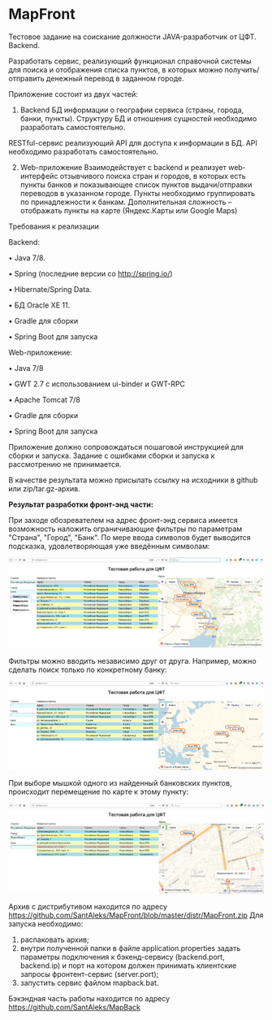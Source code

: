 # MapFront
Тестовое задание на соискание должности JAVA-разработчик от ЦФТ. Backend.

Разработать сервис, реализующий функционал справочной системы для поиска и отображения списка пунктов, в которых можно получить/отправить денежный перевод в заданном городе.

Приложение состоит из двух частей:

1.	Backend
БД информации о географии сервиса (страны, города, банки, пункты). Структуру БД и отношения сущностей необходимо разработать самостоятельно.

RESTful-сервис реализующий API для доступа к информации в БД. API необходимо разработать самостоятельно.

2.	Web-приложение
Взаимодействует c backend и реализует web-интерфейс отзывчивого поиска стран и городов, в которых есть пункты банков и показывающее список пунктов выдачи/отправки переводов в указанном городе. Пункты необходимо группировать по принадлежности к банкам.
Дополнительная сложность – отображать пункты на карте (Яндекс.Карты или Google Maps)

Требования к реализации

Backend:

  •	Java 7/8.

  •	Spring (последние версии со http://spring.io/)

  •	Hibernate/Spring Data. 

  •	БД Oracle XE 11.

  •	Gradle для сборки

  •	Spring Boot для запуска

Web-приложение:

  •	Java 7/8

  •	GWT 2.7 с использованием ui-binder и GWT-RPC

  •	Apache Tomcat 7/8

  •	Gradle для сборки

  •	Spring Boot для запуска

Приложение должно сопровождаться пошаговой инструкцией для сборки и запуска. Задание с ошибками сборки и запуска к рассмотрению не принимается. 

В качестве результата можно присылать ссылку на исходники в github или zip/tar.gz-архив.

<b>Результат разработки фронт-энд части:</b>

При заходе обозревателем на адрес фронт-энд сервиса имеется возможность наложить ограничивающие фильтры по параметрам "Страна", "Город", "Банк". По мере ввода символов будет выводится подсказка, удовлетворяющая уже введённым символам:

<img src="https://github.com/SantAleks/MapFront/blob/master/distr/ПримерПодсказок.JPG" alt="снимок экрана с подсказкой">

Фильтры можно вводить независимо друг от друга. Например, можно сделать поиск только по конкретному банку: 

<img src="https://github.com/SantAleks/MapFront/blob/master/distr/ПримерПоискКонкретногоБанка.JPG" alt="снимок экрана с поиском по банку">

При выборе мышкой одного из найденный банковских пунктов, происходит перемещение по карте к этому пункту:

<img src="https://github.com/SantAleks/MapFront/blob/master/distr/ПримерПеремещенияКТочке.JPG" alt="снимок экрана с перемещением к точке">

Архив с дистрибутивом находится по адресу https://github.com/SantAleks/MapFront/blob/master/distr/MapFront.zip
Для запуска необходимо:
1) распаковать архив;
2) внутри полученной папки в файле application.properties задать параметры подключения к бэкенд-сервису (backend.port, backend.ip) и порт на котором должен принимать клиентские запросы фронтент-сервис (server.port);
3) запустить сервис файлом mapback.bat.

Бэкэндная часть работы находится по адресу https://github.com/SantAleks/MapBack
